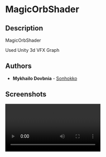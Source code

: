 # MagicOrbShader

## Description

MagicOrbShader

Used Unity 3d VFX Graph




## Authors

* **Mykhailo Dovbnia** - [Sonhokko](https://github.com/Sonhokko)


## Screenshots

![](MagicOrb.mp4)
